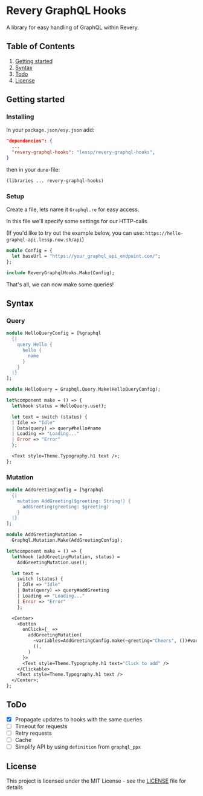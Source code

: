 # Revery GraphQL Hooks

A library for easy handling of GraphQL within Revery.

## Table of Contents

1. [Getting started](#getting-started)
2. [Syntax](#syntax)
3. [Todo](#todo)
4. [License](#license)

## Getting started

### Installing

In your `package.json/esy.json` add:

```json
"dependencies": {
  ...
  "revery-graphql-hooks": "lessp/revery-graphql-hooks",
}
```

then in your `dune`-file:

```lisp
(libraries ... revery-graphql-hooks)
```

### Setup

Create a file, lets name it `Graphql.re` for easy access.

In this file we'll specify some settings for our HTTP-calls.

(If you'd like to try out the example below, you can use: `https://hello-graphql-api.lessp.now.sh/api`)

```ocaml
module Config = {
  let baseUrl = "https://your_graphql_api_endpoint.com/";
};

include ReveryGraphqlHooks.Make(Config);
```

That's all, we can now make some queries!

## Syntax

### Query

```ocaml
module HelloQueryConfig = [%graphql
  {|
    query Hello {
      hello {
        name
      }
    }
  |}
];

module HelloQuery = Graphql.Query.Make(HelloQueryConfig);

let%component make = () => {
  let%hook status = HelloQuery.use();

  let text = switch (status) {
  | Idle => "Idle"
  | Data(query) => query#hello#name
  | Loading => "Loading..."
  | Error => "Error"
  };

  <Text style=Theme.Typography.h1 text />;
};
```

### Mutation

```ocaml
module AddGreetingConfig = [%graphql
  {|
    mutation AddGreeting($greeting: String!) {
      addGreeting(greeting: $greeting)
    }
  |}
];

module AddGreetingMutation =
  Graphql.Mutation.Make(AddGreetingConfig);

let%component make = () => {
  let%hook (addGreetingMutation, status) =
    AddGreetingMutation.use();

  let text =
    switch (status) {
    | Idle => "Idle"
    | Data(query) => query#addGreeting
    | Loading => "Loading..."
    | Error => "Error"
    };

  <Center>
    <Button
      onClick={_ =>
        addGreetingMutation(
          ~variables=AddGreetingConfig.make(~greeting="Cheers", ())#variables,
          (),
        )
      }>
      <Text style=Theme.Typography.h1 text="Click to add" />
    </Clickable>
    <Text style=Theme.Typography.h1 text />
  </Center>;
};
```

## ToDo

- [x] Propagate updates to hooks with the same queries
- [ ] Timeout for requests
- [ ] Retry requests
- [ ] Cache
- [ ] Simplify API by using `definition` from `graphql_ppx`

## License

This project is licensed under the MIT License - see the [LICENSE](./LICENSE) file for details
